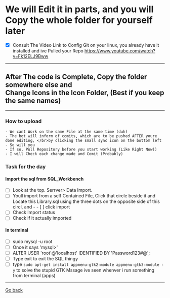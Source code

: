# We will Edit it in parts, and you will Copy the whole folder for yourself later

- [x] Consult The Video Link to Config Git on your linux, you already have it installed and ive Pulled your Repo
<https://www.youtube.com/watch?v=Fk12ELJ9Bww>

* * *

## After The code is Complete, Copy the folder somewhere else and</br> Change Icons in the Icon Folder, (Best if you keep the same names)

* * *

### How to upload

    - We cant Work on the same File at the same time (duh)
    - The bot will inform of comits, which are to be pushed AFTER youre done editing, </br>by clicking the small sync icon on the bottom left
    - So will you
    - If so, Pull Repository before you start working (Like Right Now))
    - I will Check each change made and Comit (Probably)

### Task for the day

#### Import the sql from SQL_Workbench

- [ ] Look at the top. Serrver> Data Import.
- [ ] Youll import from a self Contained File, Click that circle beside it and Locate this Library.sql using the three dots on the opposite side of this circl, and - - [ ] click import
- [ ] Check Import status
- [ ] Check if it actually imported

#### In terminal

- [ ] sudo mysql -u root
- [ ] Once it says 'mysql>'
- [ ] ALTER USER 'root'@'localhost' IDENTIFIED BY 'Password123#@';
- [ ] Type exit to exit the SQL thingy
- [ ] type ```sudo apt-get install appmenu-gtk2-module appmenu-gtk3-module -y``` to solve the stupid GTK Mssage ive seen whenver i run something from terminal (apps)

* * *
[Go back](https://github.com/Midnight1938/Library-Management)
